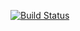 [![Build Status](https://travis-ci.org/fontdirectory/delius.svg?branch=master)](https://travis-ci.org/fontdirectory/delius)

